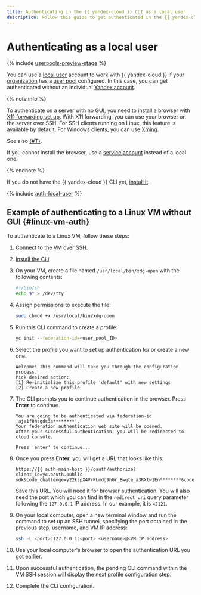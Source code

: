 ```yaml
---
title: Authenticating in the {{ yandex-cloud }} CLI as a local user
description: Follow this guide to get authenticated in the {{ yandex-cloud }} CLI as a local user.
---
```


# Authenticating as a local user

{% include [userpools-preview-stage](../../../_includes/iam/userpools-preview-stage.md) %}

You can use a [local user](../../../iam/concepts/users/accounts.md#local) account to work with {{ yandex-cloud }} if your [organization](../../../organization/concepts/organization.md) has a [user pool](../../../organization/concepts/user-pools.md) configured. In this case, you can get authenticated without an individual [Yandex account](../../../iam/concepts/users/accounts.md#passport).

{% note info %}

To authenticate on a server with no GUI, you need to install a browser with [X11 forwarding set up](https://docs.ssh.com/manuals/client-user/53/tunnel-x11.html). With X11 forwarding, you can use your browser on the server over SSH. For SSH clients running on Linux, this feature is available by default. For Windows clients, you can use [Xming](https://sourceforge.net/projects/xming/).

See also [{#T}](#linux-vm-auth).

If you cannot install the browser, use a [service account](../../../iam/concepts/users/service-accounts.md) instead of a local one.

{% endnote %}

If you do not have the {{ yandex-cloud }} CLI yet, [install it](../install-cli.md).

{% include [auth-local-user](../../../_includes/cli/auth-local-user.md) %}

## Example of authenticating to a Linux VM without GUI {#linux-vm-auth}

To authenticate to a Linux VM, follow these steps:

1. [Connect](../../../compute/operations/vm-connect/ssh.md) to the VM over SSH.
1. [Install the CLI](../install-cli.md).

1. On your VM, create a file named `/usr/local/bin/xdg-open` with the following contents:

    ```bash
    #!/bin/sh
    echo $* > /dev/tty
    ```

1. Assign permissions to execute the file:

    ```bash
    sudo chmod +x /usr/local/bin/xdg-open
    ```

1. Run this CLI command to create a profile:

    ```bash
    yc init --federation-id=<user_pool_ID>
    ```

1. Select the profile you want to set up authentication for or create a new one.

   ```text
   Welcome! This command will take you through the configuration process.
   Pick desired action:
   [1] Re-initialize this profile 'default' with new settings
   [2] Create a new profile
   ```

1. The CLI prompts you to continue authentication in the browser. Press **Enter** to continue.

   ```text
   You are going to be authenticated via federation-id 'aje1f0hsgds3a********'.
   Your federation authentication web site will be opened.
   After your successful authentication, you will be redirected to cloud console.

   Press 'enter' to continue...
   ```

1. Once you press **Enter**, you will get a URL that looks like this:

    ```text
    https://{{ auth-main-host }}/oauth/authorize?client_id=yc.oauth.public-sdk&code_challenge=y22kspX4VrKLmdg9hGr_Bwgte_a3RXtw1En********&code_challenge_method=S256&redirect_uri=http%3A%2F%2F127.0.0.1%3A42121%2Fauth%2Fcallback&response_type=code&scope=openid&state=aExf0z********&yc_federation_hint=ek0o6g0irskn********&yc_sub_hint=
    ```

    Save this URL. You will need it for browser authentication. You will also need the port which you can find in the `redirect_uri` query parameter following the `127.0.0.1` IP address. In our example, it is `42121`.

1. On your local computer, open a new terminal window and run the command to set up an SSH tunnel, specifying the port obtained in the previous step, username, and VM IP address:

    ```bash
    ssh -L <port>:127.0.0.1:<port> <username>@<VM_IP_address>
    ```

1. Use your local computer's browser to open the authentication URL you got earlier.

1. Upon successful authentication, the pending CLI command within the VM SSH session will display the next profile configuration step. 
1. Complete the CLI configuration.
